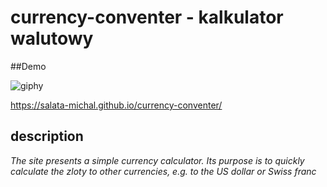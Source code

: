 # currency-conventer - kalkulator walutowy

##Demo

![giphy](https://user-images.githubusercontent.com/120677379/208510786-537591b8-4565-47c1-a284-0bebd1329a57.gif)

https://salata-michal.github.io/currency-conventer/

## description

*The site presents a simple currency calculator.
Its purpose is to quickly calculate the zloty to other currencies, e.g. to the US dollar or Swiss franc*
